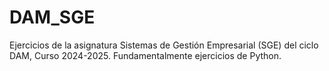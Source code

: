 # DAM_SGE
Ejercicios de la asignatura Sistemas de Gestión Empresarial (SGE) del ciclo DAM, Curso 2024-2025. Fundamentalmente ejercicios de Python.
